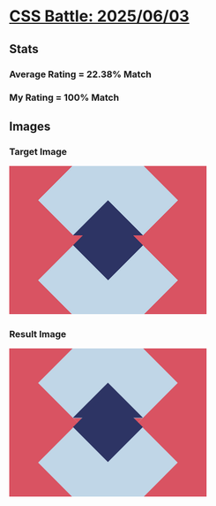# [CSS Battle: 2025/06/03](https://cssbattle.dev/play/2crTunSUWLDphyKaPABj)

## Stats

### Average Rating = 22.38% Match

### My Rating = 100% Match

## Images

### Target Image

![](./images/target.png)

### Result Image

![](./images/result.png)
